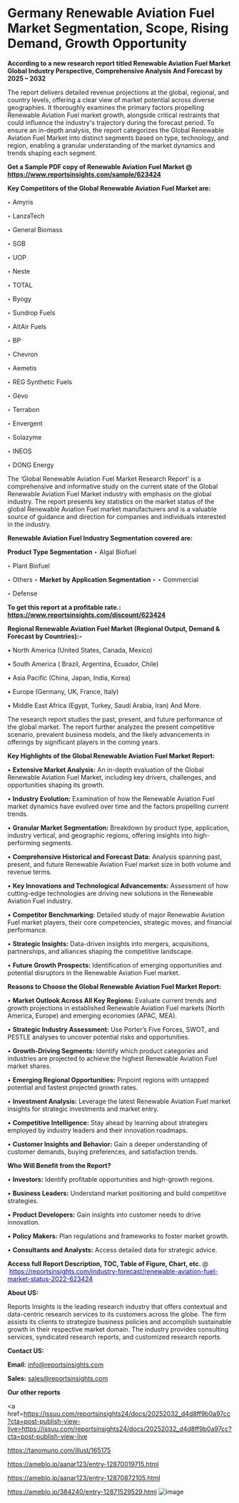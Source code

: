 # Germany Renewable Aviation Fuel Market Segmentation, Scope, Rising Demand, Growth Opportunity 

<strong>According to a new research report titled Renewable Aviation Fuel Market Global Industry Perspective, Comprehensive Analysis And Forecast by 2025 – 2032</strong>

The report delivers detailed revenue projections at the global, regional, and country levels, offering a clear view of market potential across diverse geographies. It thoroughly examines the primary factors propelling Renewable Aviation Fuel market growth, alongside critical restraints that could influence the industry's trajectory during the forecast period. To ensure an in-depth analysis, the report categorizes the Global Renewable Aviation Fuel Market into distinct segments based on type, technology, and region, enabling a granular understanding of the market dynamics and trends shaping each segment.

<strong>Get a Sample PDF copy of Renewable Aviation Fuel Market </strong><strong>@<a href=https://www.reportsinsights.com/sample/623424 style=color:#0000ff;> https://www.reportsinsights.com/sample/623424</a></strong></font>

<strong>Key Competitors of the Global Renewable Aviation Fuel Market are:</strong>

‣ Amyris

‣ LanzaTech

‣ General Biomass

‣ SGB

‣ UOP

‣ Neste

‣ TOTAL

‣ Byogy

‣ Sundrop Fuels

‣ AltAir Fuels

‣ BP

‣ Chevron

‣ Aemetis

‣ REG Synthetic Fuels

‣ Gevo

‣ Terrabon

‣ Envergent

‣ Solazyme

‣ INEOS

‣ DONG Energy

The ‘Global Renewable Aviation Fuel Market Research Report’ is a comprehensive and informative study on the current state of the Global Renewable Aviation Fuel Market industry with emphasis on the global industry. The report presents key statistics on the market status of the global Renewable Aviation Fuel market manufacturers and is a valuable source of guidance and direction for companies and individuals interested in the industry.

<strong>Renewable Aviation Fuel Industry Segmentation covered are:</strong>

<strong>Product Type Segmentation</strong>
‣
Algal Biofuel

‣ Plant Biofuel

‣ Others
‣ 
<strong>Market by Application Segmentation</strong>
‣
‣  Commercial

‣ Defense

<strong>To get this report at a profitable rate.: <a href=https://www.reportsinsights.com/discount/623424 style=color:#0000ff;>https://www.reportsinsights.com/discount/623424</a></strong></font>

<strong>Regional Renewable Aviation Fuel Market (Regional Output, Demand &amp; Forecast by Countries):-</strong>

• North America (United States, Canada, Mexico)

• South America ( Brazil, Argentina, Ecuador, Chile)

• Asia Pacific (China, Japan, India, Korea)

• Europe (Germany, UK, France, Italy)

• Middle East Africa (Egypt, Turkey, Saudi Arabia, Iran) And More.

The research report studies the past, present, and future performance of the global market. The report further analyzes the present competitive scenario, prevalent business models, and the likely advancements in offerings by significant players in the coming years.

<strong>Key Highlights of the Global Renewable Aviation Fuel Market Report:</strong>

• <strong>Extensive Market Analysis:</strong> An in-depth evaluation of the Global Renewable Aviation Fuel Market, including key drivers, challenges, and opportunities shaping its growth.

• <strong>Industry Evolution:</strong> Examination of how the Renewable Aviation Fuel market dynamics have evolved over time and the factors propelling current trends.

• <strong>Granular Market Segmentation:</strong> Breakdown by product type, application, industry vertical, and geographic regions, offering insights into high-performing segments.

• <strong>Comprehensive Historical and Forecast Data:</strong> Analysis spanning past, present, and future Renewable Aviation Fuel market size in both volume and revenue terms.

• <strong>Key Innovations and Technological Advancements:</strong> Assessment of how cutting-edge technologies are driving new solutions in the Renewable Aviation Fuel industry.

• <strong>Competitor Benchmarking:</strong> Detailed study of major Renewable Aviation Fuel market players, their core competencies, strategic moves, and financial performance.

• <strong>Strategic Insights:</strong> Data-driven insights into mergers, acquisitions, partnerships, and alliances shaping the competitive landscape.

• <strong>Future Growth Prospects:</strong> Identification of emerging opportunities and potential disruptors in the Renewable Aviation Fuel market.

<strong>Reasons to Choose the Global Renewable Aviation Fuel Market Report:</strong>

• <strong>Market Outlook Across All Key Regions:</strong> Evaluate current trends and growth projections in established Renewable Aviation Fuel markets (North America, Europe) and emerging economies (APAC, MEA).

• <strong>Strategic Industry Assessment:</strong> Use Porter’s Five Forces, SWOT, and PESTLE analyses to uncover potential risks and opportunities.

• <strong>Growth-Driving Segments:</strong> Identify which product categories and industries are projected to achieve the highest Renewable Aviation Fuel market shares.

• <strong>Emerging Regional Opportunities:</strong> Pinpoint regions with untapped potential and fastest projected growth rates.

• <strong>Investment Analysis:</strong> Leverage the latest Renewable Aviation Fuel market insights for strategic investments and market entry.

• <strong>Competitive Intelligence:</strong> Stay ahead by learning about strategies employed by industry leaders and their innovation roadmaps.

• <strong>Customer Insights and Behavior:</strong> Gain a deeper understanding of customer demands, buying preferences, and satisfaction trends.

<strong>Who Will Benefit from the Report?</strong>

• <strong>Investors:</strong> Identify profitable opportunities and high-growth regions.

• <strong>Business Leaders:</strong> Understand market positioning and build competitive strategies.

• <strong>Product Developers:</strong> Gain insights into customer needs to drive innovation.

• <strong>Policy Makers:</strong> Plan regulations and frameworks to foster market growth.

• <strong>Consultants and Analysts:</strong> Access detailed data for strategic advice.
</ul>
<strong>Access full Report Description, TOC, Table of Figure, Chart, etc. </strong>@  <a href=https://reportsinsights.com/industry-forecast/renewable-aviation-fuel-market-status-2022-623424 style=color:#0000ff;>https://reportsinsights.com/industry-forecast/renewable-aviation-fuel-market-status-2022-623424</a></font>

<strong><strong>About US</strong>:</strong>

Reports Insights is the leading research industry that offers contextual and data-centric research services to its customers across the globe. The firm assists its clients to strategize business policies and accomplish sustainable growth in their respective market domain. The industry provides consulting services, syndicated research reports, and customized research reports.

<strong>Contact US:</strong>

<p class=""""><b>Email:</b> <a href=mailto:info@reportsinsights.com>info@reportsinsights.com</a></p>
<p class=""""><b>Sales:</b> <a href=mailto:sales@reportsinsights.com>sales@reportsinsights.com</a></p>

<strong>Our other reports</strong>

<a href=https://issuu.com/reportsinsights24/docs/20252032_d4d8ff9b0a97cc?cta=post-publish-view-live>https://issuu.com/reportsinsights24/docs/20252032_d4d8ff9b0a97cc?cta=post-publish-view-live</a>

<a href=https://tanomuno.com/illust/165175>https://tanomuno.com/illust/165175</a>

<a href=https://ameblo.jp/aanar123/entry-12870019715.html>https://ameblo.jp/aanar123/entry-12870019715.html</a>

<a href=https://ameblo.jp/aanar123/entry-12870872105.html>https://ameblo.jp/aanar123/entry-12870872105.html</a>

<a href=https://ameblo.jp/384240/entry-12871529529.html>https://ameblo.jp/384240/entry-12871529529.html</a>
![image](https://github.com/user-attachments/assets/a4e397c2-27f8-4321-aa24-30824a55129e)
